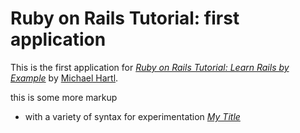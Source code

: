 # Ruby on Rails Tutorial: first application

This is the first application for
[*Ruby on Rails Tutorial: Learn Rails by Example*](http://railstutorial.org/) 
by [Michael Hartl](http://michaelhartl.com/).

 this is some more markup
 - with a variety of syntax for experimentation
 [*My Title*](https://github.com/podenski/first_app)
